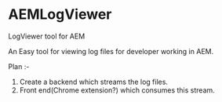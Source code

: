 AEMLogViewer
============

LogViewer tool for AEM


An Easy tool for viewing log files for developer working in AEM. 


Plan :- 

1) Create a backend which streams the log files. <br>
2) Front end(Chrome extension?) which consumes this stream.

